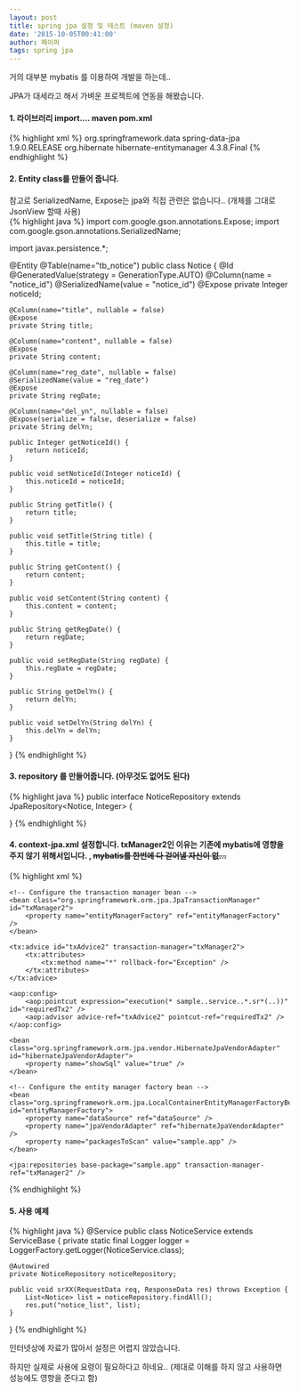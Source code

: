 ```yaml
---
layout: post
title: spring jpa 설정 및 테스트 (maven 설정)
date: '2015-10-05T00:41:00'
author: 페이퍼
tags: spring jpa
---
```

거의 대부분 mybatis 를 이용하여 개발을 하는데..

JPA가 대세라고 해서 가벼운 프로젝트에 연동을 해봤습니다.

#### 1. 라이브러리 import.... maven pom.xml
{% highlight xml %}
<dependency>
   <groupId>org.springframework.data</groupId>
   <artifactId>spring-data-jpa</artifactId>
   <version>1.9.0.RELEASE</version>
</dependency>
<dependency>
   <groupId>org.hibernate</groupId>
   <artifactId>hibernate-entitymanager</artifactId>
   <version>4.3.8.Final</version>
</dependency>
{% endhighlight %}


#### 2. Entity class를 만들어 줍니다.
참고로 SerializedName, Expose는  jpa와 직접 관련은 없습니다.. (개체를 그대로 JsonView 할때 사용)  
{% highlight java %}
import com.google.gson.annotations.Expose;
import com.google.gson.annotations.SerializedName;

import javax.persistence.*;

@Entity
@Table(name="tb_notice")
public class Notice {
    @Id
    @GeneratedValue(strategy = GenerationType.AUTO)
    @Column(name = "notice_id")
    @SerializedName(value = "notice_id")
    @Expose
    private Integer noticeId;

    @Column(name="title", nullable = false)
    @Expose
    private String title;

    @Column(name="content", nullable = false)
    @Expose
    private String content;

    @Column(name="reg_date", nullable = false)
    @SerializedName(value = "reg_date")
    @Expose
    private String regDate;

    @Column(name="del_yn", nullable = false)
    @Expose(serialize = false, deserialize = false)
    private String delYn;

    public Integer getNoticeId() {
        return noticeId;
    }

    public void setNoticeId(Integer noticeId) {
        this.noticeId = noticeId;
    }

    public String getTitle() {
        return title;
    }

    public void setTitle(String title) {
        this.title = title;
    }

    public String getContent() {
        return content;
    }

    public void setContent(String content) {
        this.content = content;
    }

    public String getRegDate() {
        return regDate;
    }

    public void setRegDate(String regDate) {
        this.regDate = regDate;
    }

    public String getDelYn() {
        return delYn;
    }

    public void setDelYn(String delYn) {
        this.delYn = delYn;
    }
}
{% endhighlight %}



#### 3. repository 를 만들어줍니다. (아무것도 없어도 된다)
{% highlight java %}
public interface NoticeRepository extends JpaRepository<Notice, Integer> {

}
{% endhighlight %}



#### 4. context-jpa.xml 설정합니다. txManager2인 이유는 기존에 mybatis에 영향을 주지 않기 위해서입니다. , ~~mybatis를 한번에 다 걷어낼 자신이 없...~~
{% highlight xml %}
<?xml version="1.0" encoding="UTF-8"?>
<beans xmlns="http://www.springframework.org/schema/beans"
    xmlns:xsi="http://www.w3.org/2001/XMLSchema-instance"
    xmlns:jpa="http://www.springframework.org/schema/data/jpa"
    xmlns:tx="http://www.springframework.org/schema/tx"
    xmlns:aop="http://www.springframework.org/schema/aop"
    xmlns:p="http://www.springframework.org/schema/util"
    xsi:schemaLocation="http://www.springframework.org/schema/beans
    http://www.springframework.org/schema/beans/spring-beans.xsd
    http://www.springframework.org/schema/data/jpa
    http://www.springframework.org/schema/data/jpa/spring-jpa.xsd
    http://www.springframework.org/schema/util http://www.springframework.org/schema/util/spring-util.xsd
    http://www.springframework.org/schema/aop http://www.springframework.org/schema/aop/spring-aop-3.1.xsd
    http://www.springframework.org/schema/tx http://www.springframework.org/schema/tx/spring-tx-3.1.xsd
    ">

    <!-- Configure the transaction manager bean -->
    <bean class="org.springframework.orm.jpa.JpaTransactionManager" id="txManager2">
        <property name="entityManagerFactory" ref="entityManagerFactory" />
    </bean>

    <tx:advice id="txAdvice2" transaction-manager="txManager2">
        <tx:attributes>
            <tx:method name="*" rollback-for="Exception" />
        </tx:attributes>
    </tx:advice>

    <aop:config>
        <aop:pointcut expression="execution(* sample..service..*.sr*(..))" id="requiredTx2" />
        <aop:advisor advice-ref="txAdvice2" pointcut-ref="requiredTx2" />
    </aop:config>

    <bean class="org.springframework.orm.jpa.vendor.HibernateJpaVendorAdapter" id="hibernateJpaVendorAdapter">
        <property name="showSql" value="true" />
    </bean>

    <!-- Configure the entity manager factory bean -->
    <bean class="org.springframework.orm.jpa.LocalContainerEntityManagerFactoryBean" id="entityManagerFactory">
        <property name="dataSource" ref="dataSource" />
        <property name="jpaVendorAdapter" ref="hibernateJpaVendorAdapter" />
        <property name="packagesToScan" value="sample.app" />
    </bean>

    <jpa:repositories base-package="sample.app" transaction-manager-ref="txManager2" />
</beans>
{% endhighlight %}



#### 5. 사용 예제
{% highlight java %}
@Service
public class NoticeService extends ServiceBase  {
    private static final Logger logger = LoggerFactory.getLogger(NoticeService.class);

    @Autowired
    private NoticeRepository noticeRepository;

    public void srXX(RequestData req, ResponseData res) throws Exception {
        List<Notice> list = noticeRepository.findAll();
        res.put("notice_list", list);
    }
}
{% endhighlight %}

인터넷상에 자료가 많아서 설정은 어렵지 않았습니다.

하지만 실제로 사용에 요령이 필요하다고 하네요.. (제대로 이해를 하지 않고 사용하면 성능에도 영향을 준다고 함)

